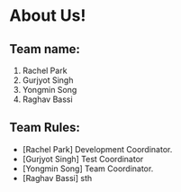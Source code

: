 # About Us!
## Team name:
1. Rachel Park
2. Gurjyot Singh
3. Yongmin Song
4. Raghav Bassi
## Team Rules:
- [Rachel Park] Development Coordinator.
- [Gurjyot Singh] Test Coordinator
- [Yongmin Song] Team Coordinator.
- [Raghav Bassi] sth
